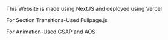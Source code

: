 This Website is made using NextJS and deployed using Vercel

For Section Transitions-Used Fullpage.js

For Animation-Used GSAP and AOS
